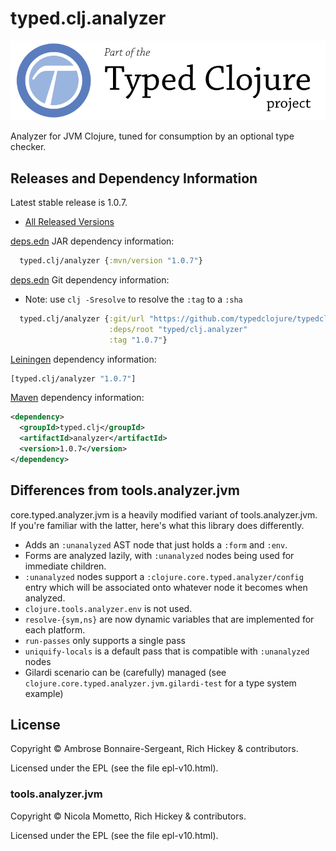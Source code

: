 # typed.clj.analyzer

<a href='https://typedclojure.org'><img src='images/part-of-typed-clojure-project.png'></a>

Analyzer for JVM Clojure, tuned for consumption by an optional type checker.

## Releases and Dependency Information

Latest stable release is 1.0.7.

* [All Released Versions](https://clojars.org/typed.clj/analyzer)

[deps.edn](https://clojure.org/reference/deps_and_cli) JAR dependency information:

```clj
  typed.clj/analyzer {:mvn/version "1.0.7"}
```

[deps.edn](https://clojure.org/reference/deps_and_cli) Git dependency information:

- Note: use `clj -Sresolve` to resolve the `:tag` to a `:sha`

```clj
  typed.clj/analyzer {:git/url "https://github.com/typedclojure/typedclojure"
                      :deps/root "typed/clj.analyzer"
                      :tag "1.0.7"}
```

[Leiningen](https://github.com/technomancy/leiningen) dependency information:

```clojure
[typed.clj/analyzer "1.0.7"]
```

[Maven](https://maven.apache.org/) dependency information:

```XML
<dependency>
  <groupId>typed.clj</groupId>
  <artifactId>analyzer</artifactId>
  <version>1.0.7</version>
</dependency>
```

## Differences from tools.analyzer.jvm

core.typed.analyzer.jvm is a heavily modified variant of tools.analyzer.jvm.
If you're familiar with the latter, here's what this library does differently.

- Adds an `:unanalyzed` AST node that just holds a `:form` and `:env`.
- Forms are analyzed lazily, with `:unanalyzed` nodes being used for immediate children.
- `:unanalyzed` nodes support a `:clojure.core.typed.analyzer/config` entry which will be associated
  onto whatever node it becomes when analyzed.
- `clojure.tools.analyzer.env` is not used.
- `resolve-{sym,ns}` are now dynamic variables that are implemented for each platform.
- `run-passes` only supports a single pass
- `uniquify-locals` is a default pass that is compatible with `:unanalyzed` nodes
- Gilardi scenario can be (carefully) managed (see `clojure.core.typed.analyzer.jvm.gilardi-test` for a type system example)

## License

Copyright © Ambrose Bonnaire-Sergeant, Rich Hickey & contributors.

Licensed under the EPL (see the file epl-v10.html).

### tools.analyzer.jvm

Copyright © Nicola Mometto, Rich Hickey & contributors.

Licensed under the EPL (see the file epl-v10.html).
